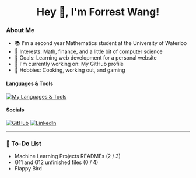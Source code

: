 # <div align="center"> Hey 👋, I'm Forrest Wang! </div>  

### About Me
- 📚 I'm a second year Mathematics student at the University of Waterloo
- 🧠 Interests: Math, finance, and a little bit of computer science
- 🎯 Goals: Learning web development for a personal website
- 🚧 I'm currently working on: My GitHub profile
- 🍣 Hobbies: Cooking, working out, and gaming

#### Languages & Tools

[![My Languages & Tools](https://skillicons.dev/icons?i=idea,py,java,js)](https://skillicons.dev)


#### Socials

[![GitHub](https://skillicons.dev/icons?i=github)](https://github.com/forrestywang)
[![LinkedIn](https://skillicons.dev/icons?i=linkedin)](https://www.linkedin.com/in/forrestywang/)

---

### 🚧 To-Do List

- Machine Learning Projects READMEs (2 / 3)
- G11 and G12 unfinished files (0 / 4)
- Flappy Bird

